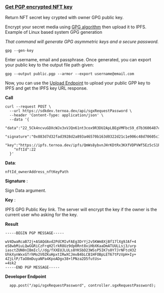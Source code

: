 ### [Get PGP encrypted NFT key](./api.md)
Return NFT secret key crypted with owner GPG public key.

Encrypt your secret media using [GPG algorithm](https://en.wikipedia.org/wiki/GNU_Privacy_Guard) then upload it to IPFS. 
Example of Linux based system GPG generation

*That command will generate GPG asymmetric keys and a secure password.*
```
gpg --gen-key
```
Enter username, email and passphrase. 
Once generated, you can export your public key to the output file path given:
```
gpg --output public.pgp --armor --export username@email.com
```
Now, you can use the [Upload Endpoint](./upload.md) to upload your public GPP key to IPFS and get the IPFS key URL response.

**Call**
```
curl --request POST \
  --url https://sdkdev.ternoa.dev/api/sgxRequestPassword \
  --header 'Content-Type: application/json' \
  --data '{
    "data":"22_5Ck4ncvuGDXcWJx3xVJQn61nt3cox9R3DU2ApLBEgVMFbcS9_d7b3606487c35ca78f35f0542fc08df569c2c36263b84c4fdfe3c0dbcc0525dc",
    "signature":"0x883d7d32fad3928d2a893a46570b163d0322d21c1e906c48d70605c14635002b5c6f2073875c0de512fe8b1d8f3210bc051c8f45bc549383cca862d32a48ad8f",
    "key":"https://ipfs.ternoa.dev/ipfs/QmWs8ybvnJHrKDtRx3KXfVDPVWf5Ez5cS1PnKeBDHw68Br",
    "nftId":22
  }'
```
**Data**: 

`
nftId_ownerAddress_nftKeyPath
`

**Signature** : 

Sign Data argument.

**Key** : 

IPFS GPG Public Key link. The server will encrypt the key if the owner is the current user who asking for the key.

**Result**
```
-----BEGIN PGP MESSAGE-----

wV4DwaRcaB72j+ASAQdAvd2PdCMIvFAEg3DrYj2v5KWm8XjBf17lXg9JAf+4
eS8wbMiuLQwGGRiCzFrqH2lrkR8Uz9dp0Rnt8xiHbXKaaDmATUULLsj3/urp
iasctZUN0nIBmIcl//dg/fXXEUJLULs8YKSbD23WSsP5IK7s0Y7JrNFtcH32
UhkXynWxxGTrhMo2V0ZKuHpxtIRwXCJmvB4bLCB1HFOBpLET67tPzVpH+Iy+
4ZjLtP/TaO8mDuyaNPa4KpoADgx38+lPNza2D5futUs=
=4sk2
-----END PGP MESSAGE----- 
```
**Developer Endpoint**
```
  app.post("/api/sgxRequestPassword", controller.sgxRequestPassword);
```